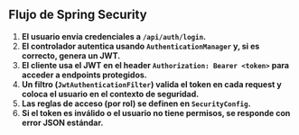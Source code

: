 ## Flujo de Spring Security 

1. **El usuario envía credenciales a `/api/auth/login`.**
2. **El controlador autentica usando `AuthenticationManager` y, si es correcto, genera un JWT.**
3. **El cliente usa el JWT en el header `Authorization: Bearer <token>` para acceder a endpoints protegidos.**
4. **Un filtro (`JwtAuthenticationFilter`) valida el token en cada request y coloca el usuario en el contexto de seguridad.**
5. **Las reglas de acceso (por rol) se definen en `SecurityConfig`.**
6. **Si el token es inválido o el usuario no tiene permisos, se responde con error JSON estándar.**